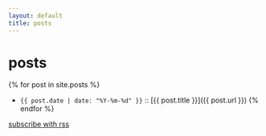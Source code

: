 ```yaml
---
layout: default
title: posts
---
```


# posts

{% for post in site.posts %}
- `{{ post.date | date: "%Y-%m-%d" }}` :: [{{ post.title }}]({{ post.url }}) {% endfor %}

[subscribe with rss](/feed.xml)
